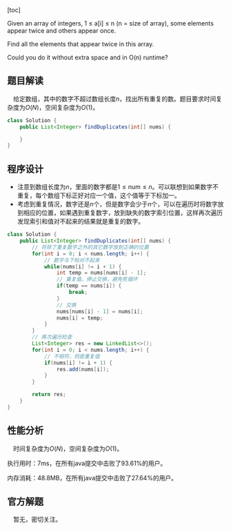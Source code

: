[toc]

Given an array of integers, 1 ≤ a[i] ≤ n (n = size of array), some elements appear twice and others appear once.

Find all the elements that appear twice in this array.

Could you do it without extra space and in O(n) runtime?



## 题目解读

&emsp;给定数组，其中的数字不超过数组长度$n$，找出所有重复的数。题目要求时间复杂度为$O(N)$，空间复杂度为$O(1)$。

```java
class Solution {
    public List<Integer> findDuplicates(int[] nums) {

    }
}
```

## 程序设计

* 注意到数组长度为$n$，里面的数字都是$1 \le \text{num} \le n$。可以联想到如果数字不重复，每个数组下标正好对应一个值，这个值等于下标加一。
* 考虑到重复情况，数字还是$n$个，但是数字会少于$n$个，可以在遍历时将数字放到相应的位置，如果遇到重复数字，放到缺失的数字索引位置，这样再次遍历发现索引和值对不起来的结果就是重复的数字。

```java
class Solution {
    public List<Integer> findDuplicates(int[] nums) {
        // 将除了重复数字之外的其它数字放到正确的位置
        for(int i = 0; i < nums.length; i++) {
            // 数字与下标对不起来
            while(nums[i] != i + 1) {
                int temp = nums[nums[i] - 1];
                // 重复值，停止交换，避免死循环
                if(temp == nums[i]) {
                    break;
                }
                // 交换
                nums[nums[i] - 1] = nums[i];
                nums[i] = temp;
            }
        }
        // 再次遍历检查
        List<Integer> res = new LinkedList<>();
        for(int i = 0; i < nums.length; i++) {
            // 不相符，则是重复值
            if(nums[i] != i + 1) {
                res.add(nums[i]);
            }
        }

        return res;
    }
}
```

## 性能分析

&emsp;时间复杂度为$O(N)$，空间复杂度为$O(1)$。

执行用时：7ms，在所有java提交中击败了93.61%的用户。

内存消耗：48.8MB，在所有java提交中击败了27.64%的用户。

## 官方解题

&emsp;暂无，密切关注。